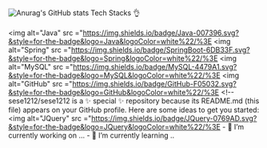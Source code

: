 ![Anurag's GitHub stats](https://github-readme-stats.vercel.app/api?username=Fouink&show_icons=true&theme=radical)  Tech Stacks 👌 <br/><br/> <img alt="Java" src ="https://img.shields.io/badge/Java-007396.svg?&style=for-the-badge&logo=Java&logoColor=white%22/%3E <img alt="Spring" src ="https://img.shields.io/badge/SpringBoot-6DB33F.svg?&style=for-the-badge&logo=Spring&logoColor=white%22/%3E <img alt="MySQL" src ="https://img.shields.io/badge/MySQL-4479A1.svg?&style=for-the-badge&logo=MySQL&logoColor=white%22/%3E <img alt="GitHub" src ="https://img.shields.io/badge/GitHub-F05032.svg?&style=for-the-badge&logo=GitHub&logoColor=white%22/%3E <!-- sese1212/sese1212 is a ✨ special ✨ repository because its README.md (this file) appears on your GitHub profile.  Here are some ideas to get you started: <img alt="JQuery" src ="https://img.shields.io/badge/JQuery-0769AD.svg?&style=for-the-badge&logo=JQuery&logoColor=white%22/%3E  - 🔭 I’m currently working on ... - 🌱 I’m currently learning ..
